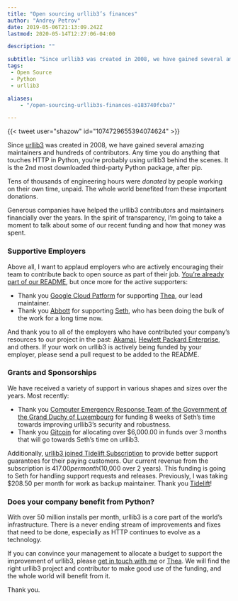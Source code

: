 ```yaml
---
title: "Open sourcing urllib3’s finances"
author: "Andrey Petrov"
date: 2019-05-06T21:13:09.242Z
lastmod: 2020-05-14T12:27:06-04:00

description: ""

subtitle: "Since urllib3 was created in 2008, we have gained several amazing maintainers and hundreds of contributors. Any time you do anything that…"
tags:
 - Open Source
 - Python
 - urllib3

aliases:
    - "/open-sourcing-urllib3s-finances-e183740fcba7"

---
```


{{< tweet user="shazow" id="1074729655394074624" >}}

Since [urllib3](https://github.com/urllib3/urllib3) was created in 2008, we have gained several amazing maintainers and hundreds of contributors. Any time you do anything that touches HTTP in Python, you’re probably using urllib3 behind the scenes. It is the 2nd most downloaded third-party Python package, after pip.

Tens of thousands of engineering hours were _donated_ by people working on their own time, unpaid. The whole world benefited from these important donations.

Generous companies have helped the urllib3 contributors and maintainers financially over the years. In the spirit of transparency, I’m going to take a moment to talk about some of our recent funding and how that money was spent.

### Supportive Employers

Above all, I want to applaud employers who are actively encouraging their team to contribute back to open source as part of their job. [You’re already part of our README](https://github.com/urllib3/urllib3#sponsorship), but once more for the active supporters:

*   Thank you [Google Cloud Patform](https://cloud.google.com/) for supporting [Thea](https://github.com/theacodes), our lead maintainer.
*   Thank you [Abbott](https://www.abbott.com/) for supporting [Seth](https://github.com/sethmlarson), who has been doing the bulk of the work for a long time now.

And thank you to all of the employers who have contributed your company’s resources to our project in the past: [Akamai](https://www.akamai.com/), [Hewlett Packard Enterprise](https://www.hpe.com), and others. If your work on urllib3 is actively being funded by your employer, please send a pull request to be added to the README.

### Grants and Sponsorships

We have received a variety of support in various shapes and sizes over the years. Most recently:

*   Thank you [Computer Emergency Response Team of the Government of the Grand Duchy of Luxembourg](https://www.govcert.lu/) for funding 8 weeks of Seth’s time towards improving urllib3’s security and robustness.
*   Thank you [Gitcoin](https://gitcoin.co/grants/65/urllib3) for allocating over $6,000.00 in funds over 3 months that will go towards Seth’s time on urllib3.

Additionally, [urllib3 joined Tidelift Subscription](https://tidelift.com/subscription/pkg/pypi-urllib3?utm_source=pypi-urllib3&amp;utm_medium=referral&amp;utm_campaign=blog) to provide better support guarantees for their paying customers. Our current revenue from the subscription is $417.00 per month ($10,000 over 2 years). This funding is going to Seth for handling support requests and releases. Previously, I was taking $208.50 per month for work as backup maintainer. Thank you [Tidelift](https://tidelift.com)!

### Does your company benefit from Python?

With over 50 million installs per month, urllib3 is a core part of the world’s infrastructure. There is a never ending stream of improvements and fixes that need to be done, especially as HTTP continues to evolve as a technology.

If you can convince your management to allocate a budget to support the improvement of urllib3, please [get in touch with me](https://keybase.io/shazow) or [Thea](https://keybase.io/theacodes). We will find the right urllib3 project and contributor to make good use of the funding, and the whole world will benefit from it.

Thank you.
